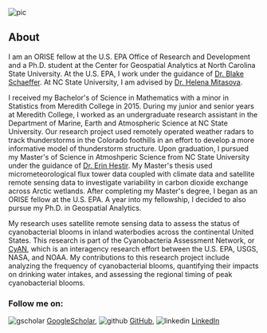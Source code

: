 ![pic](https://mmamanat.github.io/images/Megan.png)
## About

I am an ORISE fellow at the U.S. EPA Office of Research and Development and a Ph.D. student at the Center for Geospatial Analytics at North Carolina State University. At the U.S. EPA, I work under the guidance of [Dr. Blake Schaeffer](https://www.epa.gov/sciencematters/meet-epa-scientist-blake-schaeffer-phd). At NC State University, I am advised by [Dr. Helena Mitasova](https://cnr.ncsu.edu/geospatial/directory/helena-mitasova/). 

I received my Bachelor's of Science in Mathematics with a minor in Statistics from Meredith College in 2015. During my junior and senior years at Meredith College, I worked as an undergraduate research assistant in the Department of Marine, Earth and Atmospheric Science at NC State University. Our research project used remotely operated weather radars to track thunderstorms in the Colorado foothills in an effort to develop a more informative model of thunderstorm structure. Upon graduation, I pursued my Master's of Science in Atmoshperic Science from NC State University under the guidance of [Dr. Erin Hestir](https://www.ucmerced.edu/content/erin-hestir). My Master's thesis used micrometeorological flux tower data coupled with climate data and satellite remote sensing data to investigate variability in carbon dioxide exchange across Arctic wetlands. After completing my Master's degree, I began as an ORISE fellow at the U.S. EPA. A year into my fellowship, I decided to also pursue my Ph.D. in Geospatial Analytics. 

My research uses satellite remote sensing data to assess the status of cyanobacterial blooms in inland waterbodies across the continental United States. This research is part of the Cyanobacteria Assessment Network, or [CyAN](https://www.epa.gov/water-research/cyanobacteria-assessment-network-cyan), which is an interagency research effort between the U.S. EPA, USGS, NASA, and NOAA. My contributions to this research project include analyzing the frequency of cyanobacterial blooms, quantifying their impacts on drinking water intakes, and assessing the regional timing of peak cyanobacterial blooms. 

### Follow me on: 

![gscholar](https://mmamanat.github.io/logos/gscholar.png) [GoogleScholar](https://scholar.google.com/citations?user=64DmvvkAAAAJ&hl=en),  ![github](https://mmamanat.github.io/logos/octocat.svg) [GitHub](https://github.com/mmamanat),  ![linkedin](https://mmamanat.github.io/logos/linkedin.png) [LinkedIn](https://www.linkedin.com/in/megan-coffer-8813b38a/)
